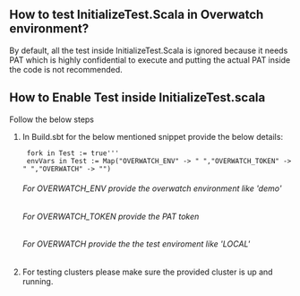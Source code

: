## How to test InitializeTest.Scala in Overwatch environment?
By default, all the test inside InitializeTest.Scala is ignored because it needs PAT which is highly confidential to execute and putting the
actual PAT inside the code is not recommended.

## How to Enable Test inside InitializeTest.scala
Follow the below steps
1. In Build.sbt for the below mentioned snippet provide the below details:

   ```
    fork in Test := true'''
    envVars in Test := Map("OVERWATCH_ENV" -> " ","OVERWATCH_TOKEN" -> " ","OVERWATCH" -> "")
   ```

    ###### For OVERWATCH_ENV provide the overwatch environment like 'demo'
    ###### For OVERWATCH_TOKEN provide the PAT token 
    ###### For OVERWATCH provide the the test enviroment like 'LOCAL'

3. For testing clusters please make sure the provided cluster is up and running.

